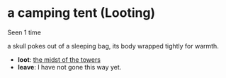 # a camping tent (Looting)

Seen 1 time

a skull pokes out of a sleeping bag, its body wrapped tightly for warmth.

- **loot**: [the midst of the towers](the-midst-of-the-towers-lxsdpw.md)
- **leave**: I have not gone this way yet.
